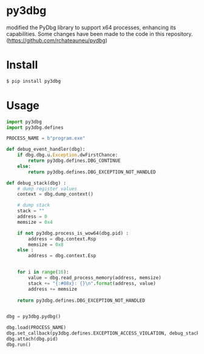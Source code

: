 # py3dbg
modified the PyDbg library to support x64 processes, enhancing its capabilities.
Some changes have been made to the code in this repository.(https://github.com/rchateauneu/pydbg)

# Install
```sh
$ pip install py3dbg 
```

# Usage
```python
import py3dbg
import py3dbg.defines

PROCESS_NAME = b"program.exe"

def debug_event_handler(dbg):
    if dbg.dbg.u.Exception.dwFirstChance:
        return py3dbg.defines.DBG_CONTINUE
    else:
        return py3dbg.defines.DBG_EXCEPTION_NOT_HANDLED

def debug_stack(dbg) :
    # dump register values
    context = dbg.dump_context()

    # dump stack
    stack = ""
    address = 0
    memsize = 0x4

    if not py3dbg.process_is_wow64(dbg.pid) :
        address = dbg.context.Rsp
        memsize = 0x8
    else :
        address = dbg.context.Esp


    for i in range(16):
        value = dbg.read_process_memory(address, memsize)
        stack += "{:#08x}: {}\n".format(address, value)
        address += memsize
    
    return py3dbg.defines.DBG_EXCEPTION_NOT_HANDLED


dbg = py3dbg.pydbg()

dbg.load(PROCESS_NAME)
dbg.set_callback(py3dbg.defines.EXCEPTION_ACCESS_VIOLATION, debug_stack)
dbg.attach(dbg.pid)
dbg.run()
```
